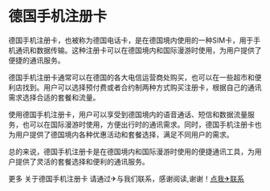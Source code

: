 # 德国手机注册卡

德国手机注册卡，也被称为德国电话卡，是在德国境内使用的一种SIM卡，用于手机通讯和数据传输。这种注册卡可以在德国境内和国际漫游时使用，为用户提供了便捷的通讯服务。

德国手机注册卡通常可以在德国的各大电信运营商处购买，也可以在一些超市和便利店找到。用户可以选择预付费或者合约制两种方式购买注册卡，根据自己的通讯需求选择合适的套餐和流量。

使用德国手机注册卡，用户可以享受到德国境内的语音通话、短信和数据流量服务，也可以在国际漫游时使用，方便出行时的通讯需求。同时，德国手机注册卡也为用户提供了德国境内各种优惠活动和套餐选择，满足不同用户的需求。

总的来说，德国手机注册卡是在德国境内和国际漫游时使用的便捷通讯工具，为用户提供了灵活的套餐选择和便利的通讯服务。

更多 关于德国手机注册卡 请通过✈与我们联系，感谢阅读,谢谢！[点我✈联系](https://ww.k02.cc)
